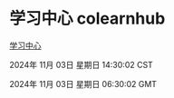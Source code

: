 # 学习中心 colearnhub
[学习中心](http://219.139.197.74:56308/colearnhub/)

2024年 11月 03日 星期日 14:30:02 CST

2024年 11月 03日 星期日 06:30:02 GMT
